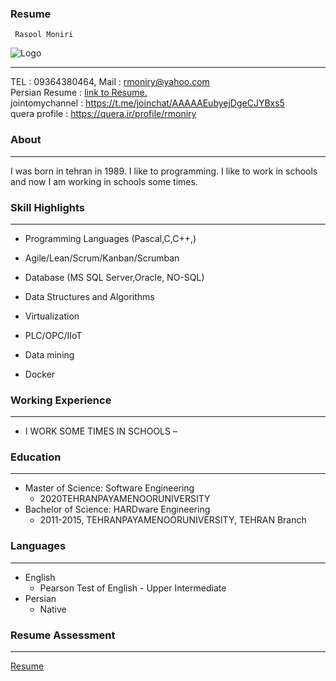 ﻿### Resume
```
 Rasool Moniri
```

![Logo](https://rasoolmoniri.github.io/pic.png)

---

TEL  : 09364380464,
Mail : rmoniry@yahoo.com <br/>
Persian Resume : [link to Resume.](https://rasoolmoniri.github.io/Resume_Fa.pdf) <br/>
jointomychannel : https://t.me/joinchat/AAAAAEubyejDgeCJYBxs5 <br/>
quera profile : https://quera.ir/profile/rmoniry

### About

---

I was born in tehran in 1989. I like to programming. I like to work in schools and now I am working in schools some times.


### Skill Highlights
---
+	Programming Languages (Pascal,C,C++,)

+	Agile/Lean/Scrum/Kanban/Scrumban

+	Database (MS SQL Server,Oracle, NO-SQL)

+	Data Structures and Algorithms

+	Virtualization	

+	PLC/OPC/IIoT

+	Data mining

+	Docker

### Working Experience
---
+ I WORK SOME TIMES IN SCHOOLS –  
    
### Education
---
+ Master of Science: Software Engineering
  - 2020TEHRANPAYAMENOORUNIVERSITY
+ Bachelor of Science: HARDware Engineering
  - 2011-2015, TEHRANPAYAMENOORUNIVERSITY, TEHRAN Branch
  
### Languages

---

+ English 
  - Pearson Test of English - Upper Intermediate
+ Persian
  - Native


### Resume Assessment

---

[Resume](/assessment/RM_CV_CheckList_AR_3983.pdf)

